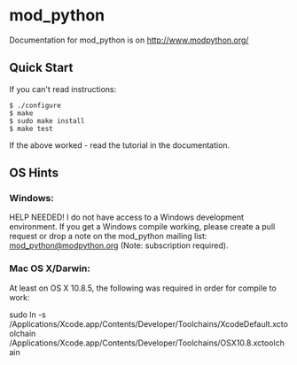 mod_python
==========

Documentation for mod_python is on http://www.modpython.org/

Quick Start
-----------

If you can't read instructions:

```shell
$ ./configure
$ make
$ sudo make install
$ make test
```

If the above worked - read the tutorial in the documentation.

OS Hints
--------

### Windows:

HELP NEEDED! I do not have access to a Windows development
environment. If you get a Windows compile working, please create a
pull request or drop a note on the mod_python mailing list:
mod_python@modpython.org (Note: subscription required).

### Mac OS X/Darwin:

At least on OS X 10.8.5, the following was required in order for compile to work:

sudo ln -s /Applications/Xcode.app/Contents/Developer/Toolchains/XcodeDefault.xctoolchain \
    /Applications/Xcode.app/Contents/Developer/Toolchains/OSX10.8.xctoolchain

